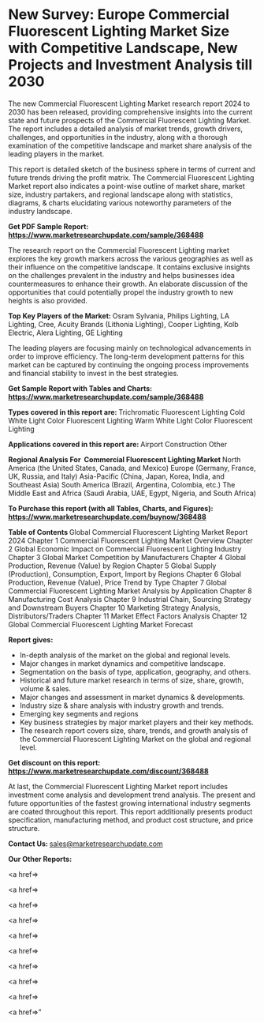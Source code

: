 # New Survey: Europe Commercial Fluorescent Lighting Market Size with Competitive Landscape, New Projects and Investment Analysis till 2030

The new Commercial Fluorescent Lighting Market research report 2024 to 2030 has been released, providing comprehensive insights into the current state and future prospects of the Commercial Fluorescent Lighting Market. The report includes a detailed analysis of market trends, growth drivers, challenges, and opportunities in the industry, along with a thorough examination of the competitive landscape and market share analysis of the leading players in the market.

This report is detailed sketch of the business sphere in terms of current and future trends driving the profit matrix. The Commercial Fluorescent Lighting Market report also indicates a point-wise outline of market share, market size, industry partakers, and regional landscape along with statistics, diagrams, &amp; charts elucidating various noteworthy parameters of the industry landscape.

<strong><b>Get PDF Sample Report: <a href=https://www.marketresearchupdate.com/sample/368488>https://www.marketresearchupdate.com/sample/368488</a></b></strong>

The research report on the Commercial Fluorescent Lighting market explores the key growth markers across the various geographies as well as their influence on the competitive landscape. It contains exclusive insights on the challenges prevalent in the industry and helps businesses idea countermeasures to enhance their growth. An elaborate discussion of the opportunities that could potentially propel the industry growth to new heights is also provided.

<strong><b>Top Key Players of the Market:
</b></strong>Osram Sylvania, Philips Lighting, LA Lighting, Cree, Acuity Brands (Lithonia Lighting), Cooper Lighting, Kolb Electric, Alera Lighting, GE Lighting<strong><b>
</b></strong>

The leading players are focusing mainly on technological advancements in order to improve efficiency. The long-term development patterns for this market can be captured by continuing the ongoing process improvements and financial stability to invest in the best strategies.

<strong><b>Get Sample Report with Tables and Charts: <a href=https://www.marketresearchupdate.com/sample/368488>https://www.marketresearchupdate.com/sample/368488</a></b></strong>

<strong><b>Types covered in this report are:
</b></strong>Trichromatic Fluorescent Lighting
Cold White Light Color Fluorescent Lighting
Warm White Light Color Fluorescent Lighting<strong><b>
</b></strong>

<strong><b>Applications covered in this report are:
</b></strong>Airport
Construction
Other<strong><b>
</b></strong>

<strong><b>Regional Analysis For  Commercial Fluorescent Lighting Market</b></strong><strong><b>
</b></strong>North America (the United States, Canada, and Mexico)
Europe (Germany, France, UK, Russia, and Italy)
Asia-Pacific (China, Japan, Korea, India, and Southeast Asia)
South America (Brazil, Argentina, Colombia, etc.)
The Middle East and Africa (Saudi Arabia, UAE, Egypt, Nigeria, and South Africa)

<strong><b>To Purchase this report (with all Tables, Charts, and Figures): <a href=https://www.marketresearchupdate.com/buynow/368488>https://www.marketresearchupdate.com/buynow/368488</a></b></strong>

<strong><b>Table of Contents</b></strong><strong><b>
</b></strong>Global Commercial Fluorescent Lighting Market Report 2024
Chapter 1 Commercial Fluorescent Lighting Market Overview
Chapter 2 Global Economic Impact on Commercial Fluorescent Lighting Industry
Chapter 3 Global Market Competition by Manufacturers
Chapter 4 Global Production, Revenue (Value) by Region
Chapter 5 Global Supply (Production), Consumption, Export, Import by Regions
Chapter 6 Global Production, Revenue (Value), Price Trend by Type
Chapter 7 Global Commercial Fluorescent Lighting Market Analysis by Application
Chapter 8 Manufacturing Cost Analysis
Chapter 9 Industrial Chain, Sourcing Strategy and Downstream Buyers
Chapter 10 Marketing Strategy Analysis, Distributors/Traders
Chapter 11 Market Effect Factors Analysis
Chapter 12 Global Commercial Fluorescent Lighting Market Forecast

<strong><b>Report gives:</b></strong>

- In-depth analysis of the market on the global and regional levels.
- Major changes in market dynamics and competitive landscape.
- Segmentation on the basis of type, application, geography, and others.
- Historical and future market research in terms of size, share, growth, volume &amp; sales.
- Major changes and assessment in market dynamics &amp; developments.
- Industry size &amp; share analysis with industry growth and trends.
- Emerging key segments and regions
- Key business strategies by major market players and their key methods.
- The research report covers size, share, trends, and growth analysis of the Commercial Fluorescent Lighting Market on the global and regional level.

<strong><b>Get discount on this report: <a href=https://www.marketresearchupdate.com/discount/368488>https://www.marketresearchupdate.com/discount/368488</a></b></strong>

At last, the Commercial Fluorescent Lighting Market report includes investment come analysis and development trend analysis. The present and future opportunities of the fastest growing international industry segments are coated throughout this report. This report additionally presents product specification, manufacturing method, and product cost structure, and price structure.

<strong><b>Contact Us:
</b></strong>sales@marketresearchupdate.com

<strong>Our Other Reports:</strong>

<a href=></a>

<a href=></a>

<a href=></a>

<a href=></a>

<a href=></a>

<a href=></a>

<a href=></a>

<a href=></a>

<a href=></a>

<a href=></a>"

